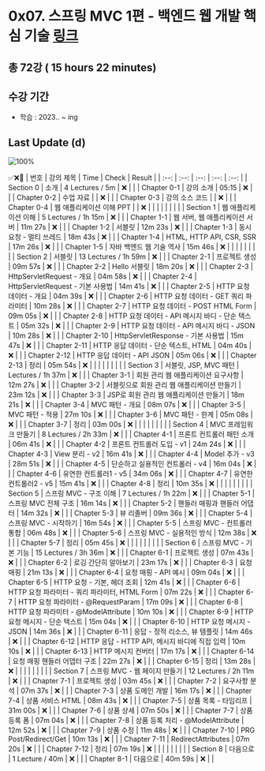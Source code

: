 # 0x07. 스프링 MVC 1편 - 백엔드 웹 개발 핵심 기술 [링크](https://www.inflearn.com/course/%EC%8A%A4%ED%94%84%EB%A7%81-mvc-1)

## 총 72강 ( 15 hours 22 minutes)

## 수강 기간 
- 학습          : 2023.. ~ ing

## Last Update (d)    

![100%](https://progress-bar.dev/0/?scale=72&title=progress&width=500&color=babaca&suffix=/72)

✅❌:hammer:
| 번호 | 강의 제목 | Time | Check | Result |
| :--: | :--: | :--: | :--: | :--: |
| Section 0 | 소개 | 4 Lectures / 5m | ❌ |  |
| Chapter 0-1 | 강의 소개 | 05:15 | ❌ | |
| Chapter 0-2 | 수업 자료 |  | ❌ | |
| Chapter 0-3 | 강의 소스 코드 |  | ❌ | | 
| Chapter 0-4 | 웹 애플리케이션 이해 PPT |  | ❌ | | 
| | | | | |
| Section 1 | 웹 애플리케이션 이해 | 5 Lectures / 1h 15m | ❌ | |
| Chapter 1-1 | 웹 서버, 웹 애플리케이션 서버 | 11m 27s | ❌ | | 
| Chapter 1-2 | 서블릿 | 12m 23s | ❌ | |
| Chapter 1-3 | 동시 요청 - 멀티 쓰레드 | 18m 43s | ❌ | | 
| Chapter 1-4 | HTML, HTTP API, CSR, SSR | 17m 26s | ❌ | |
| Chapter 1-5 | 자바 백엔드 웹 기술 역사 | 15m 46s | ❌ | |
| | | | | |
| Section 2 | 서블릿 | 13 Lectures / 1h 59m | ❌ | |
| Chapter 2-1 | 프로젝트 생성 | 09m 57s | ❌ | | 
| Chapter 2-2 | Hello 서블릿 | 18m 20s | ❌ | |
| Chapter 2-3 | HttpServletRequest - 개요 | 04m 58s | ❌ | | 
| Chapter 2-4 | HttpServletRequest - 기본 사용법 | 14m 41s | ❌ | | 
| Chapter 2-5 | HTTP 요청 데이터 - 개요 | 04m 39s | ❌ | |
| Chapter 2-6 | HTTP 요청 데이터 - GET 쿼리 파라미터 | 10m 28s | ❌ | | 
| Chapter 2-7 | HTTP 요청 데이터 - POST HTML Form | 09m 05s | ❌ | | 
| Chapter 2-8 | HTTP 요청 데이터 - API 메시지 바디 - 단순 텍스트 | 05m 32s | ❌ | |
| Chapter 2-9 | HTTP 요청 데이터 - API 메시지 바디 - JSON | 10m 28s | ❌ | | 
| Chapter 2-10 | HttpServletResponse - 기본 사용법 | 15m 47s | ❌ | | 
| Chapter 2-11 | HTTP 응답 데이터 - 단순 텍스트, HTML | 04m 40s | ❌ | |
| Chapter 2-12 | HTTP 응답 데이터 - API JSON | 05m 06s | ❌ | | 
| Chapter 2-13 | 정리 | 05m 54s | ❌ | | 
| | | | | |
| Section 3 | 서블릿, JSP, MVC 패턴 |  Lectures / 1h 37m | ❌ | |
| Chapter 3-1 | 회원 관리 웹 애플리케이션 요구사항 | 12m 27s | ❌ | | 
| Chapter 3-2 | 서블릿으로 회원 관리 웹 애플리케이션 만들기 | 23m 12s | ❌ | |
| Chapter 3-3 | JSP로 회원 관리 웹 애플리케이션 만들기 | 18m 21s | ❌ | | 
| Chapter 3-4 | MVC 패턴 - 개요 | 08m 07s | ❌ | | 
| Chapter 3-5 | MVC 패턴 - 적용 | 27m 10s | ❌ | | 
| Chapter 3-6 | MVC 패턴 - 한계 | 05m 08s | ❌ | | 
| Chapter 3-7 | 정리 | 03m 00s | ❌ | |
| | | | | |
| Section 4 | MVC 프레임워크 만들기 | 8 Lectures / 2h 33m | ❌ | | 
| Chapter 4-1 | 프론트 컨트롤러 패턴 소개 | 06m 41s | ❌ | | 
| Chapter 4-2 | 프론트 컨트롤러 도입 - v1 | 24m 24s | ❌ | | 
| Chapter 4-3 | View 분리 - v2 | 16m 41s | ❌ | | 
| Chapter 4-4 | Model 추가 - v3 | 28m 51s | ❌ | | 
| Chapter 4-5 | 단순하고 실용적인 컨트롤러 - v4 | 16m 04s | ❌ | | 
| Chapter 4-6 | 유연한 컨트롤러1 - v5 | 34m 06s | ❌ | | 
| Chapter 4-7 | 유연한 컨트롤러2 - v5 | 15m 41s | ❌ | | 
| Chapter 4-8 | 정리 | 10m 35s | ❌ | | 
| | | | | |
| Section 5 | 스프링 MVC - 구조 이해 | 7 Lectures / 1h 22m | ❌ | | 
| Chapter 5-1 | 스프링 MVC 전체 구조 | 16m 14s | ❌ | | 
| Chapter 5-2 | 핸들러 매핑과 핸들러 어댑터 | 14m 32s | ❌ | | 
| Chapter 5-3 | 뷰 리졸버 | 09m 36s | ❌ | | 
| Chapter 5-4 | 스프링 MVC - 시작하기 | 16m 54s | ❌ | | 
| Chapter 5-5 | 스프링 MVC - 컨트롤러 통합 | 06m 48s | ❌ | | 
| Chapter 5-6 | 스프링 MVC - 실용적인 방식 | 12m 38s | ❌ | | 
| Chapter 5-7 | 정리 | 05m 45s | ❌ | | 
| | | | | |
| Section 6 | 스프링 MVC - 기본 기능 | 15 Lectures / 3h 36m | ❌ | | 
| Chapter 6-1 | 프로젝트 생성 | 07m 43s | ❌ | | 
| Chapter 6-2 | 로깅 간단히 알아보기 | 23m 17s | ❌ | | 
| Chapter 6-3 | 요청 매핑 | 21m 13s | ❌ | | 
| Chapter 6-4 | 요청 매핑 - API 예시 | 09m 04s | ❌ | | 
| Chapter 6-5 | HTTP 요청 - 기본, 헤더 조회 | 12m 41s | ❌ | | 
| Chapter 6-6 | HTTP 요청 파라미터 - 쿼리 파라미터, HTML Form | 07m 22s | ❌ | | 
| Chapter 6-7 | HTTP 요청 파라미터 - @RequestParam | 17m 09s | ❌ | | 
| Chapter 6-8 | HTTP 요청 파라미터 - @ModelAttribute | 10m 10s | ❌ | | 
| Chapter 6-9 | HTTP 요청 메시지 - 단순 텍스트 | 15m 04s | ❌ | | 
| Chapter 6-10 | HTTP 요청 메시지 - JSON | 14m 36s | ❌ | | 
| Chapter 6-11 | 응답 - 정적 리소스, 뷰 템플릿 | 14m 46s | ❌ | | 
| Chapter 6-12 | HTTP 응답 - HTTP API, 메시지 바디에 직접 입력 | 10m 10s | ❌ | | 
| Chapter 6-13 | HTTP 메시지 컨버터 | 17m 17s | ❌ | | 
| Chapter 6-14 | 요청 매핑 헨들러 어뎁터 구조 | 22m 27s | ❌ | | 
| Chapter 6-15 | 정리 | 13m 28s | ❌ | | 
| | | | | |
| Section 7 | 스프링 MVC - 웹 페이지 만들기 | 12 Lectures / 2h 11m | ❌ | | 
| Chapter 7-1 | 프로젝트 생성 | 03m 45s | ❌ | | 
| Chapter 7-2 | 요구사항 분석 | 07m 37s | ❌ | | 
| Chapter 7-3 | 상품 도메인 개발 | 16m 17s | ❌ | | 
| Chapter 7-4 | 상품 서비스 HTML | 08m 43s | ❌ | | 
| Chapter 7-5 | 상품 목록 - 타임리프 | 31m 00s | ❌ | | 
| Chapter 7-6 | 상품 상세 | 07m 50s | ❌ | | 
| Chapter 7-7 | 상품 등록 폼 | 07m 04s | ❌ | | 
| Chapter 7-8 | 상품 등록 처리 - @ModelAttribute | 12m 52s | ❌ | | 
| Chapter 7-9 | 상품 수정 | 11m 48s | ❌ | | 
| Chapter 7-10 | PRG Post/Redirect/Get | 10m 13s | ❌ | | 
| Chapter 7-11 | RedirectAttributes | 07m 20s | ❌ | | 
| Chapter 7-12 | 정리 | 07m 19s | ❌ | | 
| | | | | |
| Section 8 | 다음으로 | 1 Lecture / 40m | ❌ | | 
| Chapter 8-1 | 다음으로 | 40m 59s | ❌ | | 
